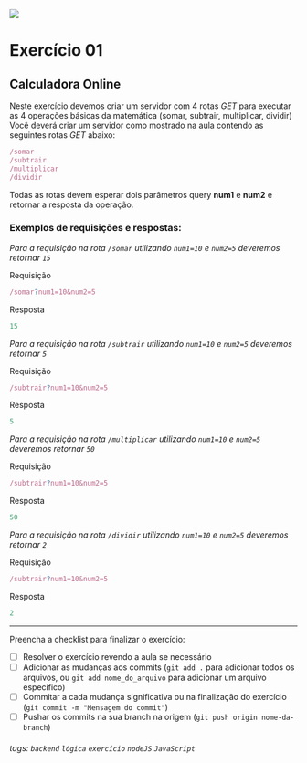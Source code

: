 ![](https://i.imgur.com/xG74tOh.png)

# Exercício 01

## Calculadora Online

Neste exercício devemos criar um servidor com 4 rotas _GET_ para executar as 4 operações básicas da matemática (somar, subtrair, multiplicar, dividir)
Você deverá criar um servidor como mostrado na aula contendo as seguintes rotas _GET_ abaixo:

```javascript
/somar
/subtrair
/multiplicar
/dividir
```

Todas as rotas devem esperar dois parâmetros query **num1** e **num2** e retornar a resposta da operação.

### Exemplos de requisições e respostas:

_Para a requisição na rota `/somar` utilizando `num1=10` e `num2=5` deveremos retornar `15`_

Requisição

```javascript
/somar?num1=10&num2=5
```

Resposta

```javascript
15
```

_Para a requisição na rota `/subtrair` utilizando `num1=10` e `num2=5` deveremos retornar `5`_

Requisição

```javascript
/subtrair?num1=10&num2=5
```

Resposta

```javascript
5
```

_Para a requisição na rota `/multiplicar` utilizando `num1=10` e `num2=5` deveremos retornar `50`_

Requisição

```javascript
/subtrair?num1=10&num2=5
```

Resposta

```javascript
50
```

_Para a requisição na rota `/dividir` utilizando `num1=10` e `num2=5` deveremos retornar `2`_

Requisição

```javascript
/subtrair?num1=10&num2=5
```

Resposta

```javascript
2
```

---

Preencha a checklist para finalizar o exercício:

-   [ ] Resolver o exercício revendo a aula se necessário
-   [ ] Adicionar as mudanças aos commits (`git add .` para adicionar todos os arquivos, ou `git add nome_do_arquivo` para adicionar um arquivo específico)
-   [ ] Commitar a cada mudança significativa ou na finalização do exercício (`git commit -m "Mensagem do commit"`)
-   [ ] Pushar os commits na sua branch na origem (`git push origin nome-da-branch`)

###### tags: `backend` `lógica` `exercício` `nodeJS` `JavaScript`
